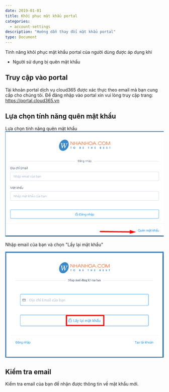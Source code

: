 ```yaml
---
date: 2019-01-01
title: Khôi phục mật khẩu portal
categories:
  - account-settings
description: "Hướng dẫn thay đổi mật khẩu portal"
type: Document
---
```

Tính năng khôi phục mật khẩu portal của người dùng được áp dụng khi
- Người sử dụng bị quên mật khẩu

## Truy cập vào portal

Tài khoản portal dịch vụ cloud365 được xác thực theo email mà bạn cung cấp cho chúng tôi. Để đăng nhập vào portal xin vui lòng truy cập trang: https://portal.cloud365.vn 

## Lựa chọn tính năng quên mật khẩu

Lựa chọn tính năng quên mật khẩu
![Quenmatkhau](/images/quenmatkhau1.png)

Nhập email của bạn và chọn "Lấy lại mật khẩu"

![laylaimatkhau](/images/quenmatkhau2.png)


## Kiểm tra email 
Kiểm tra email của bạn để nhận được thông tin về mật khẩu mới.